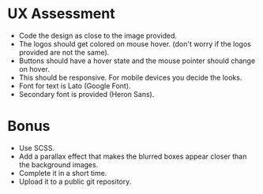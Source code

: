 # UX Assessment
  - Code the design as close to the image provided.
  - The logos should get colored on mouse hover. (don't worry if the logos provided are not the same).
  - Buttons should have a hover state and the mouse pointer should change on hover.
  - This should be responsive. For mobile devices you decide the looks.
  - Font for text is Lato (Google Font).
  - Secondary font is provided (Heron Sans).

# Bonus
- Use SCSS.
- Add a parallax effect that makes the blurred boxes appear closer than the background images.
- Complete it in a short time.
- Upload it to a public git repository.
